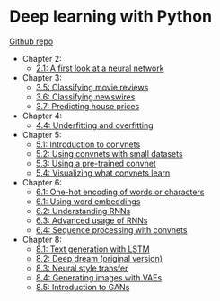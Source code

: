 # Deep learning with Python

[Github repo](https://github.com/fchollet/deep-learning-with-python-notebooks)

* Chapter 2:
    * [2.1: A first look at a neural network](https://nbviewer.jupyter.org/github/qinhanmin2014/Learning-Materials/blob/master/Deep%20Learning%20with%20Python/2.1-a-first-look-at-a-neural-network.ipynb)
* Chapter 3:
    * [3.5: Classifying movie reviews](https://nbviewer.jupyter.org/github/qinhanmin2014/Learning-Materials/blob/master/Deep%20Learning%20with%20Python/3.5-classifying-movie-reviews.ipynb)
    * [3.6: Classifying newswires](http://nbviewer.jupyter.org/github/qinhanmin2014/Learning-Materials/blob/master/Deep%20Learning%20with%20Python/3.6-classifying-newswires.ipynb)
    * [3.7: Predicting house prices](http://nbviewer.jupyter.org/github/qinhanmin2014/Learning-Materials/blob/master/Deep%20Learning%20with%20Python/3.7-predicting-house-prices.ipynb)
* Chapter 4:
    * [4.4: Underfitting and overfitting](http://nbviewer.jupyter.org/github/qinhanmin2014/Learning-Materials/blob/master/Deep%20Learning%20with%20Python/4.4-overfitting-and-underfitting.ipynb)
* Chapter 5:
    * [5.1: Introduction to convnets](http://nbviewer.jupyter.org/github/qinhanmin2014/Learning-Materials/blob/master/Deep%20Learning%20with%20Python/5.1-introduction-to-convnets.ipynb)
    * [5.2: Using convnets with small datasets](http://nbviewer.jupyter.org/github/qinhanmin2014/Learning-Materials/blob/master/Deep%20Learning%20with%20Python/5.2-using-convnets-with-small-datasets.ipynb)
    * [5.3: Using a pre-trained convnet](http://nbviewer.jupyter.org/github/qinhanmin2014/Learning-Materials/blob/master/Deep%20Learning%20with%20Python/5.3-using-a-pretrained-convnet.ipynb)
    * [5.4: Visualizing what convnets learn](http://nbviewer.jupyter.org/github/qinhanmin2014/Learning-Materials/blob/master/Deep%20Learning%20with%20Python/5.4-visualizing-what-convnets-learn.ipynb)
* Chapter 6:
    * [6.1: One-hot encoding of words or characters](http://nbviewer.jupyter.org/github/qinhanmin2014/Learning-Materials/blob/master/Deep%20Learning%20with%20Python/6.1-one-hot-encoding-of-words-or-characters.ipynb)
    * [6.1: Using word embeddings](http://nbviewer.jupyter.org/github/qinhanmin2014/Learning-Materials/blob/master/Deep%20Learning%20with%20Python/6.1-using-word-embeddings.ipynb)
    * [6.2: Understanding RNNs](http://nbviewer.jupyter.org/github/qinhanmin2014/Learning-Materials/blob/master/Deep%20Learning%20with%20Python/6.2-understanding-recurrent-neural-networks.ipynb)
    * [6.3: Advanced usage of RNNs](http://nbviewer.jupyter.org/github/qinhanmin2014/Learning-Materials/blob/master/Deep%20Learning%20with%20Python/6.3-advanced-usage-of-recurrent-neural-networks.ipynb)
    * [6.4: Sequence processing with convnets](http://nbviewer.jupyter.org/github/qinhanmin2014/Learning-Materials/blob/master/Deep%20Learning%20with%20Python/6.4-sequence-processing-with-convnets.ipynb)
* Chapter 8:
    * [8.1: Text generation with LSTM](http://nbviewer.jupyter.org/github/qinhanmin2014/Learning-Materials/blob/master/Deep%20Learning%20with%20Python/8.1-text-generation-with-lstm.ipynb)
    * [8.2: Deep dream (original version)](http://nbviewer.jupyter.org/github/fchollet/deep-learning-with-python-notebooks/blob/master/8.2-deep-dream.ipynb)
    * [8.3: Neural style transfer](http://nbviewer.jupyter.org/github/qinhanmin2014/Learning-Materials/blob/master/Deep%20Learning%20with%20Python/8.3-neural-style-transfer.ipynb)
    * [8.4: Generating images with VAEs](http://nbviewer.jupyter.org/github/qinhanmin2014/Learning-Materials/blob/master/Deep%20Learning%20with%20Python/8.4-generating-images-with-vaes.ipynb)
    * [8.5: Introduction to GANs](http://nbviewer.jupyter.org/github/qinhanmin2014/Learning-Materials/blob/master/Deep%20Learning%20with%20Python/8.5-introduction-to-gans.ipynb)